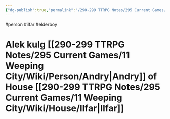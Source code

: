 ```yaml
---
{"dg-publish":true,"permalink":"/290-299 TTRPG Notes/295 Current Games/11 Weeping City/Wiki/Person/Alek/"}
---
```



#person #ilfar #elderboy 

# Alek kulg [[290-299 TTRPG Notes/295 Current Games/11 Weeping City/Wiki/Person/Andry\|Andry]] of House [[290-299 TTRPG Notes/295 Current Games/11 Weeping City/Wiki/House/Ilfar\|Ilfar]]
